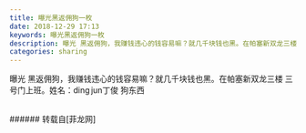 ```yaml
---
title: 曝光黑返佣狗一枚
date: 2018-12-29 17:13
keywords: 曝光黑返佣狗一枚
description: 曝光 黑返佣狗，我赚钱违心的钱容易嘛？就几千块钱也黑。在帕塞新双龙三楼 三号门上班。姓名：ding jun丁俊 狗东西
categories: sharing
---
```

<td class="t_f" id="postmessage_2590134">

曝光 黑返佣狗，我赚钱违心的钱容易嘛？就几千块钱也黑。在帕塞新双龙三楼 三号门上班。姓名：ding jun丁俊 狗东西<br/>
<img alt="" border="0" class="zoom" data-cf-modified-5f77f1a7695e1bb33d979a3c-="" file="http://www.flw.ph/data/appbyme/upload/image/201812/29/WDmJ1y03elyS.jpg" id="aimg_OaAuG" lazyloadthumb="1" onclick="" onmouseover="" src="http://www.flw.ph/data/appbyme/upload/image/201812/29/WDmJ1y03elyS.jpg"/><br/>
<br/>
</td>
###### 转载自[菲龙网]